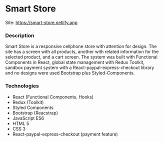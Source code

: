 # Smart Store
Site: https://smart-store.netlify.app

### Description
Smart Store is a responsive cellphone store with attention for design. The site has a screen with all products, another with related information for the selected product, and a cart screen. The system was built with Functional Components in React, global state management with Redux Toolkit, sandbox payment system with a React-paypal-express-checkout library and no designs were used Bootstrap plus Styled-Components. 

### Technologies
- React (Functional Components, Hooks)
- Redux (Toolkit)
- Styled Components
- Bootstrap (Reacstrap)
- JavaScript ES6
- HTML 5
- CSS 3
- React-paypal-express-checkout (payment feature) 
